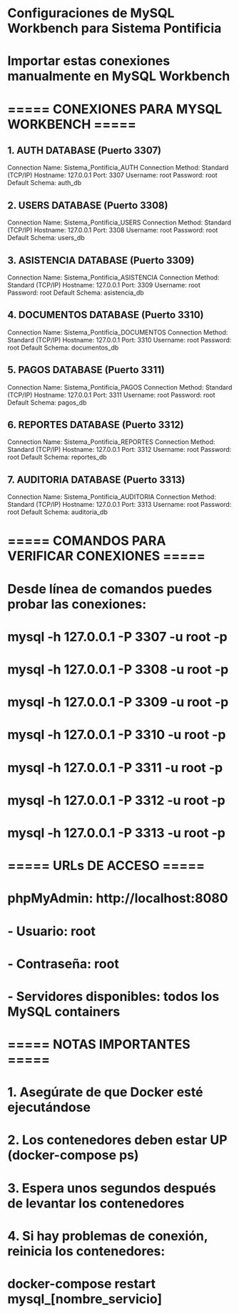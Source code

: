 # Configuraciones de MySQL Workbench para Sistema Pontificia
# Importar estas conexiones manualmente en MySQL Workbench

# ===== CONEXIONES PARA MYSQL WORKBENCH =====

## 1. AUTH DATABASE (Puerto 3307)
Connection Name: Sistema_Pontificia_AUTH
Connection Method: Standard (TCP/IP)
Hostname: 127.0.0.1
Port: 3307
Username: root
Password: root
Default Schema: auth_db

## 2. USERS DATABASE (Puerto 3308)
Connection Name: Sistema_Pontificia_USERS
Connection Method: Standard (TCP/IP)
Hostname: 127.0.0.1
Port: 3308
Username: root
Password: root
Default Schema: users_db

## 3. ASISTENCIA DATABASE (Puerto 3309)
Connection Name: Sistema_Pontificia_ASISTENCIA
Connection Method: Standard (TCP/IP)
Hostname: 127.0.0.1
Port: 3309
Username: root
Password: root
Default Schema: asistencia_db

## 4. DOCUMENTOS DATABASE (Puerto 3310)
Connection Name: Sistema_Pontificia_DOCUMENTOS
Connection Method: Standard (TCP/IP)
Hostname: 127.0.0.1
Port: 3310
Username: root
Password: root
Default Schema: documentos_db

## 5. PAGOS DATABASE (Puerto 3311)
Connection Name: Sistema_Pontificia_PAGOS
Connection Method: Standard (TCP/IP)
Hostname: 127.0.0.1
Port: 3311
Username: root
Password: root
Default Schema: pagos_db

## 6. REPORTES DATABASE (Puerto 3312)
Connection Name: Sistema_Pontificia_REPORTES
Connection Method: Standard (TCP/IP)
Hostname: 127.0.0.1
Port: 3312
Username: root
Password: root
Default Schema: reportes_db

## 7. AUDITORIA DATABASE (Puerto 3313)
Connection Name: Sistema_Pontificia_AUDITORIA
Connection Method: Standard (TCP/IP)
Hostname: 127.0.0.1
Port: 3313
Username: root
Password: root
Default Schema: auditoria_db

# ===== COMANDOS PARA VERIFICAR CONEXIONES =====

# Desde línea de comandos puedes probar las conexiones:

# mysql -h 127.0.0.1 -P 3307 -u root -p
# mysql -h 127.0.0.1 -P 3308 -u root -p
# mysql -h 127.0.0.1 -P 3309 -u root -p
# mysql -h 127.0.0.1 -P 3310 -u root -p
# mysql -h 127.0.0.1 -P 3311 -u root -p
# mysql -h 127.0.0.1 -P 3312 -u root -p
# mysql -h 127.0.0.1 -P 3313 -u root -p

# ===== URLs DE ACCESO =====

# phpMyAdmin: http://localhost:8080
# - Usuario: root
# - Contraseña: root
# - Servidores disponibles: todos los MySQL containers

# ===== NOTAS IMPORTANTES =====

# 1. Asegúrate de que Docker esté ejecutándose
# 2. Los contenedores deben estar UP (docker-compose ps)
# 3. Espera unos segundos después de levantar los contenedores
# 4. Si hay problemas de conexión, reinicia los contenedores:
#    docker-compose restart mysql_[nombre_servicio]